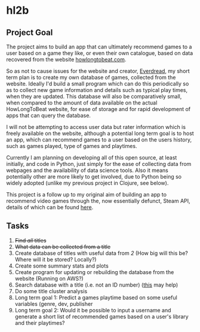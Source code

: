 # hl2b

##  Project Goal

The project aims to build an app that can ultimately recommend games to a user based on a game they like, or even their own catalogue, based on data recovered from the website [howlongtobeat.com](www.howlongtobeat.com).

So as not to cause issues for the website and creator, [Everdread](https://howlongtobeat.com/user.php?n=Everdred), my short term plan is to create my own database of games, collected from the website. Ideally I'd build a small program which can do this periodically so as to collect new game information and details such as typical play times, when they are updated. This database will also be comparatively small, when compared to the amount of data available on the actual HowLongToBeat website, for ease of storage and for rapid development of apps that can query the database.

I will not be attempting to access user data but rater information which is freely available on the website, although a potential long term goal is to host an app, which can recommend games to a user based on the users history, such as games played, type of games and playtimes.

Currently I am planning on developing all of this open source, at least initially, and code in Python, just simply for the ease of collecting data from webpages and the availability of data science tools. Also it means potentially other are more likely to get involved, due to Python being so widely adopted (unlike my previous project in Clojure, see below).

This project is a follow up to my original aim of building an app to recommend video games through the, now essentially defunct, Steam API, details of which can be found [here](https://github.com/seb231/steamie.window).

## Tasks
1. ~~Find *all* titles~~
2. ~~What data can be collected from a title~~
3. Create database of titles with useful data from _2_ (How big will this be? Where will it be stored? Locally?)
4. Create some summary stats and plots
5. Create program for updating or rebuilding the database from the website (Running on AWS?)
6. Search database with a title (i.e. not an ID number) ([this](https://www.somebits.com/~nelson/pandas-multiindex-slice-demo.html) may help)
7. Do some title cluster analysis
8. Long term goal 1: Predict a games playtime based on some useful variables (genre, dev, publisher
9. Long term goal 2: Would it be possible to input a username and generate a short list of recommended games based on a user's library and their playtimes?
